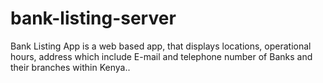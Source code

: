 # bank-listing-server
Bank Listing App is a web based app, that displays locations, operational hours, address which include E-mail and telephone number of Banks and their branches within Kenya..
